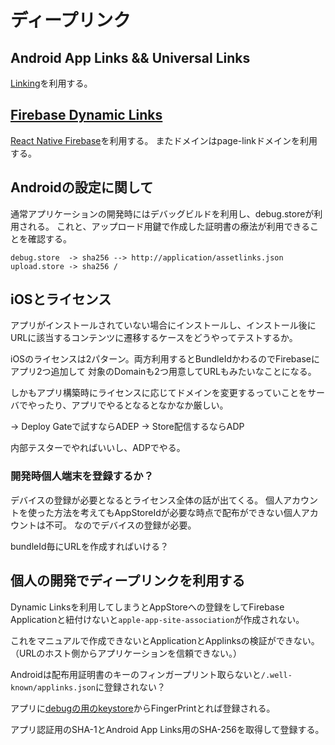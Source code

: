 # ディープリンク


## Android App Links && Universal Links

[Linking](https://reactnative.dev/docs/linking)を利用する。


## [Firebase Dynamic Links](https://firebase.google.com/docs/dynamic-links)


[React Native Firebase](https://rnfirebase.io/dynamic-links/usage)を利用する。
またドメインはpage-linkドメインを利用する。

## Androidの設定に関して

通常アプリケーションの開発時にはデバッグビルドを利用し、debug.storeが利用される。
これと、アップロード用鍵で作成した証明書の療法が利用できることを確認する。

```
debug.store  -> sha256 --> http://application/assetlinks.json
upload.store -> sha256 /
```

## iOSとライセンス

アプリがインストールされていない場合にインストールし、インストール後にURLに該当するコンテンツに遷移するケースをどうやってテストするか。

iOSのライセンスは2パターン。両方利用するとBundleIdかわるのでFirebaseにアプリ2つ追加して
対象のDomainも2つ用意してURLもみたいなことになる。

しかもアプリ構築時にライセンスに応じてドメインを変更するっていことをサーバでやったり、アプリでやるとなるとなかなか厳しい。

-> Deploy Gateで試すならADEP
-> Store配信するならADP

内部テスターでやればいいし、ADPでやる。

### 開発時個人端末を登録するか？

デバイスの登録が必要となるとライセンス全体の話が出てくる。
個人アカウントを使った方法を考えてもAppStoreIdが必要な時点で配布ができない個人アカウントは不可。
なのでデバイスの登録が必要。

bundleId毎にURLを作成すればいける？

## 個人の開発でディープリンクを利用する

Dynamic Linksを利用してしまうとAppStoreへの登録をしてFirebase Applicationと紐付けないと`apple-app-site-association`が作成されない。

これをマニュアルで作成できないとApplicationとApplinksの検証ができない。（URLのホスト側からアプリケーションを信頼できない。）

Androidは配布用証明書のキーのフィンガープリント取らないと`/.well-known/applinks.json`に登録されない？

アプリに[debugの用のkeystore](https://developers.google.com/android/guides/client-auth#using_keytool)からFingerPrintとれば登録される。

アプリ認証用のSHA-1とAndroid App Links用のSHA-256を取得して登録する。
